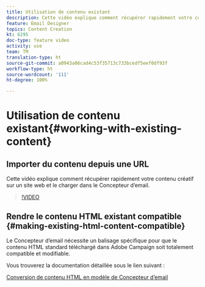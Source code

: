 ```yaml
---
title: Utilisation de contenu existant
description: Cette vidéo explique comment récupérer rapidement votre contenu créatif sur un site web et le charger dans le Concepteur d’email.
feature: Email Designer
topics: Content Creation
kt: 6295
doc-type: feature video
activity: use
team: TM
translation-type: ht
source-git-commit: a0943a06cad4c53f35713c733bcedf5eef0df93f
workflow-type: ht
source-wordcount: '111'
ht-degree: 100%

---
```



# Utilisation de contenu existant{#working-with-existing-content}

## Importer du contenu depuis une URL

Cette vidéo explique comment récupérer rapidement votre contenu créatif sur un site web et le charger dans le Concepteur d’email.

>[!VIDEO](https://video.tv.adobe.com/v/25926?quality=12&captions=fre_fr)

## Rendre le contenu HTML existant compatible {#making-existing-html-content-compatible}

Le Concepteur d’email nécessite un balisage spécifique pour que le contenu HTML standard téléchargé dans Adobe Campaign soit totalement compatible et modifiable.

Vous trouverez la documentation détaillée sous le lien suivant :

[Conversion de contenu HTML en modèle de Concepteur d’email](https://docs.adobe.com/content/help/fr-FR/campaign-standard/using/designing-content/building-email-content/using-existing-content.html#converting-an-html-content)
